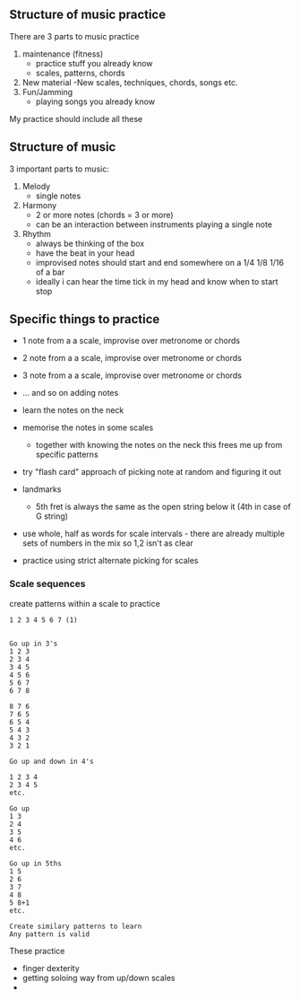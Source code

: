 ## Structure of music practice

There are 3 parts to music practice

1. maintenance (fitness)
    - practice stuff you already know
    - scales, patterns, chords
2. New material -New scales, techniques, chords, songs etc.
3. Fun/Jamming
    - playing songs you already know

My practice should include all these

## Structure of music

3 important parts to music:

1. Melody
    - single notes
2. Harmony
    - 2 or more notes (chords = 3 or more)
    - can be an interaction between instruments playing a single note
3. Rhythm
    - always be thinking of the box
    - have the beat in your head
    - improvised notes should start and end somewhere on a 1/4 1/8 1/16 of a bar
    - ideally i can hear the time tick in my head and know when to start stop

## Specific things to practice

- 1 note from a a scale, improvise over metronome or chords
- 2 note from a a scale, improvise over metronome or chords
- 3 note from a a scale, improvise over metronome or chords
- ... and so on adding notes

- learn the notes on the neck
- memorise the notes in some scales
    - together with knowing the notes on the neck this frees me up from specific
      patterns
- try "flash card" approach of picking note at random and figuring it out
- landmarks
    - 5th fret is always the same as the open string below it (4th in case of G
      string)
- use whole, half as words for scale intervals - there are already multiple sets
  of numbers in the mix so 1,2 isn't as clear
- practice using strict alternate picking for scales

### Scale sequences

create patterns within a scale to practice

```
1 2 3 4 5 6 7 (1)


Go up in 3's
1 2 3
2 3 4
3 4 5
4 5 6
5 6 7
6 7 8

8 7 6
7 6 5
6 5 4
5 4 3
4 3 2
3 2 1

Go up and down in 4's

1 2 3 4
2 3 4 5
etc.

Go up
1 3
2 4
3 5
4 6
etc.

Go up in 5ths
1 5
2 6
3 7
4 8
5 8+1
etc.

Create similary patterns to learn
Any pattern is valid
```

These practice

- finger dexterity
- getting soloing way from up/down scales
-

